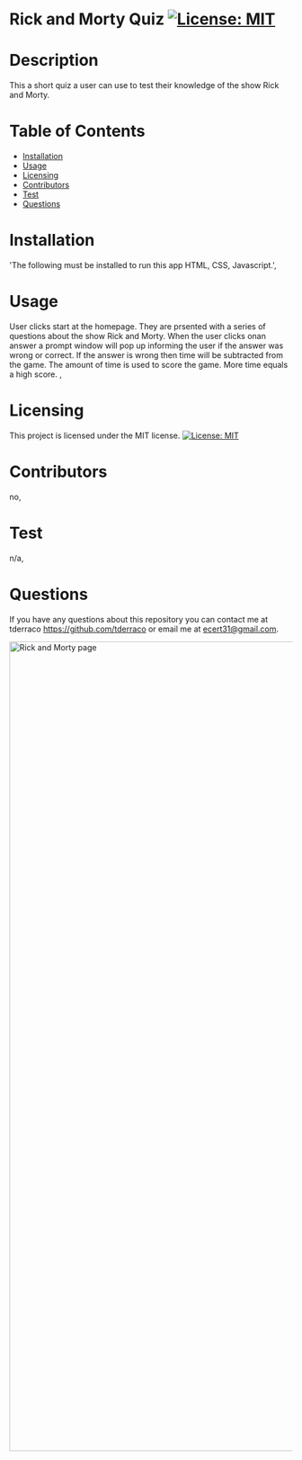 
  # Rick and Morty Quiz                [![License: MIT](https://img.shields.io/badge/License-MIT-yellow.svg)](https://opensource.org/licenses/MIT)
  # Description
  This a short quiz a user can use to test their knowledge of the show Rick and Morty.
  # Table of Contents
  * [Installation](#installation)
  * [Usage](#usage)
  * [Licensing](#licensing)
  * [Contributors](#contributors)
  * [Test](#test)
  * [Questions](#questions)
 
  # Installation
  'The following must be installed to run this app
  HTML, CSS, Javascript.',

  # Usage
  User clicks start at the homepage. They are prsented with a series of questions about the show Rick and Morty. When the user clicks onan answer a prompt window will pop up informing the user if the answer was wrong or correct. If the answer is wrong then time will be subtracted from the game. The amount of time is used to score the game. More time equals a high score. ,

  # Licensing 
  This project is licensed under the MIT license.
[![License: MIT](https://img.shields.io/badge/License-MIT-yellow.svg)](https://opensource.org/licenses/MIT)

  # Contributors
  no,

  # Test
  n/a,

  
  # Questions
  If you have any questions about this repository you can contact me at
  tderraco https://github.com/tderraco or email me at ecert31@gmail.com.

  <img width="1440" alt="Rick and Morty page" src="https://user-images.githubusercontent.com/99711631/184797920-ebf8efaa-5669-474b-a2eb-a4fb8e951255.png">